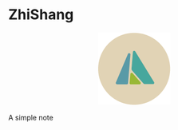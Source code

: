 # ZhiShang

<div align=center>
<img src=".\logo.png" alt="logo" style="zoom:100%;"/>
</div>

  A simple note 
